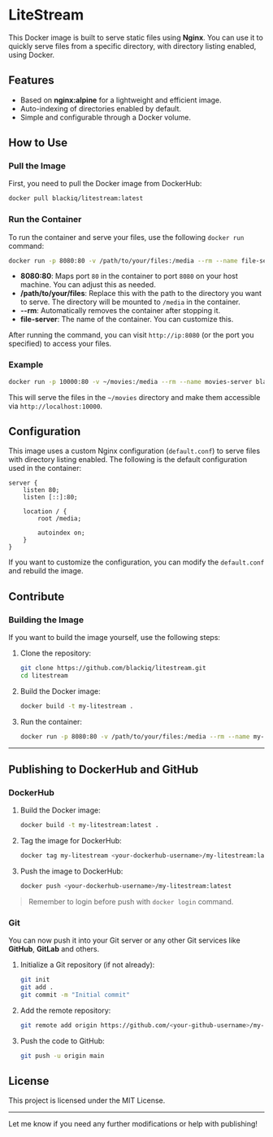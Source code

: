 # LiteStream

This Docker image is built to serve static files using **Nginx**. You can use it to quickly serve files from a specific directory, with directory listing enabled, using Docker.

## Features

- Based on **nginx:alpine** for a lightweight and efficient image.
- Auto-indexing of directories enabled by default.
- Simple and configurable through a Docker volume.

## How to Use

### Pull the Image

First, you need to pull the Docker image from DockerHub:

```bash
docker pull blackiq/litestream:latest
```

### Run the Container

To run the container and serve your files, use the following `docker run` command:

```bash
docker run -p 8080:80 -v /path/to/your/files:/media --rm --name file-server blackiq/litestream:latest
```

- **8080:80**: Maps port `80` in the container to port `8080` on your host machine. You can adjust this as needed.
- **/path/to/your/files**: Replace this with the path to the directory you want to serve. The directory will be mounted to `/media` in the container.
- **--rm**: Automatically removes the container after stopping it.
- **file-server**: The name of the container. You can customize this.

After running the command, you can visit `http://ip:8080` (or the port you specified) to access your files.

### Example

```bash
docker run -p 10000:80 -v ~/movies:/media --rm --name movies-server blackiq/litestream:latest
```

This will serve the files in the `~/movies` directory and make them accessible via `http://localhost:10000`.

## Configuration

This image uses a custom Nginx configuration (`default.conf`) to serve files with directory listing enabled. The following is the default configuration used in the container:

```nginx
server {
    listen 80;
    listen [::]:80;

    location / {
        root /media;
        
        autoindex on;
    }
}
```

If you want to customize the configuration, you can modify the `default.conf` and rebuild the image.

## Contribute



### Building the Image

If you want to build the image yourself, use the following steps:

1. Clone the repository:
    ```bash
    git clone https://github.com/blackiq/litestream.git
    cd litestream
    ```

2. Build the Docker image:
    ```bash
    docker build -t my-litestream .
    ```

3. Run the container:
    ```bash
    docker run -p 8080:80 -v /path/to/your/files:/media --rm --name my-litestream-container my-litestream
    ```

---

## Publishing to DockerHub and GitHub

### DockerHub

1. Build the Docker image:
   ```bash
   docker build -t my-litestream:latest .
   ```

2. Tag the image for DockerHub:
   ```bash
   docker tag my-litestream <your-dockerhub-username>/my-litestream:latest
   ```

3. Push the image to DockerHub:
   ```bash
   docker push <your-dockerhub-username>/my-litestream:latest
   ```

> Remember to login before push with `docker login` command.

### Git

You can now push it into your Git server or any other Git services like **GitHub**, **GitLab** and others.

1. Initialize a Git repository (if not already):
   ```bash
   git init
   git add .
   git commit -m "Initial commit"
   ```

2. Add the remote repository:
   ```bash
   git remote add origin https://github.com/<your-github-username>/my-litestream.git
   ```

3. Push the code to GitHub:
   ```bash
   git push -u origin main
   ```

## License

This project is licensed under the MIT License.

---

Let me know if you need any further modifications or help with publishing!
